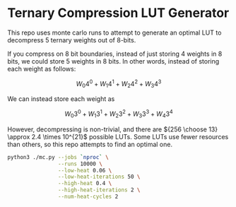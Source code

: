 # Ternary Compression LUT Generator

This repo uses monte carlo runs to attempt to generate an optimal LUT to decompress 5 ternary weights out of 8-bits.

If you compress on 8 bit boundaries, instead of just storing 4 weights in 8 bits, we could store 5 weights in 8 bits. In other words, instead of storing each weight as follows:

$$
W_{0}4^{0}+W_{1}4^{1}+W_{2}4^{2}+W_{3}4^{3}
$$

We can instead store each weight as

$$
W_{0}3^{0}+W_{1}3^{1}+W_{2}3^{2}+W_{3}3^{3}+W_{4}3^{4}
$$

However, decompressing is non-trivial, and there are ${256 \choose 13} \approx 2.4 \times 10^{21}$ possible LUTs. Some LUTs use fewer resources than others, so this repo attempts to find an optimal one.

```bash
python3 ./mc.py --jobs `nproc` \
                --runs 10000 \
                --low-heat 0.06 \
                --low-heat-iterations 50 \
                --high-heat 0.4 \
                --high-heat-iterations 2 \
                --num-heat-cycles 2
```
